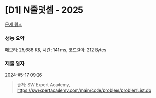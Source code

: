 # [D1] N줄덧셈 - 2025 

[문제 링크](https://swexpertacademy.com/main/code/problem/problemDetail.do?contestProbId=AV5QFZtaAscDFAUq) 

### 성능 요약

메모리: 25,688 KB, 시간: 141 ms, 코드길이: 212 Bytes

### 제출 일자

2024-05-17 09:26



> 출처: SW Expert Academy, https://swexpertacademy.com/main/code/problem/problemList.do
